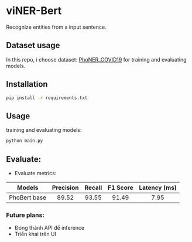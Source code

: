 # viNER-Bert
Recognize entities from a input sentence.

## Dataset usage
In this repo, i choose dataset: [PhoNER_COVID19](https://github.com/VinAIResearch/PhoNER_COVID19) for training and evaluating models.

## Installation
```sh
pip install -r requirements.txt
```

## Usage
training and evaluating models:
```sh
python main.py
```

## Evaluate:
- Evaluate metrics:

| Models                | Precision   | Recall      | F1 Score    | Latency (ms) |
|---------------------- |:-----------:|:-----------:|:-----------:|:------------:|
| PhoBert base          | 89.52       | 93.55       | 91.49       | 7.95         |



### Future plans:
- Đóng thành API để inference
- Triển khai trên UI